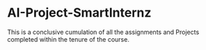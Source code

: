# AI-Project-SmartInternz

This is a conclusive cumulation of all the assignments and Projects completed within the tenure of the course.
